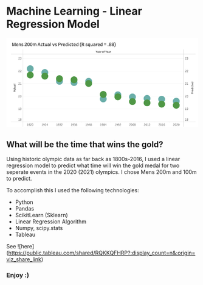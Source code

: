 # Machine Learning - Linear Regression Model

![enter image description here](200m_viz_snapshot.png)

## What will be the time that wins the gold?
Using historic olympic data as far back as 1800s-2016, I used a linear regression model to predict what time will win the gold medal for two seperate events in the 2020 (2021) olympics.  I chose Mens 200m and 100m to predict.

To accomplish this I used the following technologies:
 - Python
 - Pandas 
 - ScikitLearn (Sklearn)
 - Linear Regression Algorithm 
 - Numpy, scipy.stats 
 - Tableau 

See ![here] (https://public.tableau.com/shared/RQKKQFHRP?:display_count=n&:origin=viz_share_link)

### Enjoy :)
